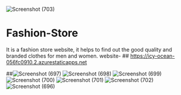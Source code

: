 ![Screenshot (703)](https://user-images.githubusercontent.com/107416335/221363552-f87d9a42-13bf-4f98-89e4-c74969521f4f.png)
# Fashion-Store
It is a fashion store website, it helps to find out the good quality and branded clothes for men and women.
website-  ## https://icy-ocean-056fc0910.2.azurestaticapps.net

##![Screenshot (697)](https://user-images.githubusercontent.com/107416335/221363311-f9b8cd41-62a3-4631-ab6d-773e28d974c3.png)
![Screenshot (698)](https://user-images.githubusercontent.com/107416335/221363336-849edb46-ba00-4f5a-a341-ba1f0ebe5d03.png)
![Screenshot (699)](https://user-images.githubusercontent.com/107416335/221363342-1fc9a3f6-75ac-4a38-ac6d-be51bee07478.png)
![Screenshot (700)](https://user-images.githubusercontent.com/107416335/221363351-800840e6-4f46-41fb-a8c8-20dfb4140e51.png)
![Screenshot (701)](https://user-images.githubusercontent.com/107416335/221363361-fb1632c0-6806-43d6-aef2-9b4e8986d8f1.png)
![Screenshot (702)](https://user-images.githubusercontent.com/107416335/221363376-27590e08-4b36-4851-aabf-5021140b69c2.png)
![Screenshot (696)](https://user-images.githubusercontent.com/107416335/221363388-3d7684dc-35fd-4a81-b7c1-63ac60fbd998.png)
